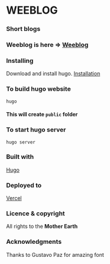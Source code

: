 # WEEBLOG

### Short blogs

### Weeblog is here => [Weeblog](https://weeblog-kappa.vercel.app)

### Installing

Download and install hugo. [Installation](https://gohugo.io/getting-started/quick-start/#step-1-install-hugo)

### To build hugo website
```shell
hugo
```
#### This will create `public` folder

### To start hugo server

```shell
hugo server
```

### Built with

[Hugo](https://gohugo.io/)

### Deployed to

[Vercel](https://vercel.com/)

### Licence & copyright

All rights to the **Mother Earth**


### Acknowledgments

Thanks to 
  Gustavo Paz for amazing font
